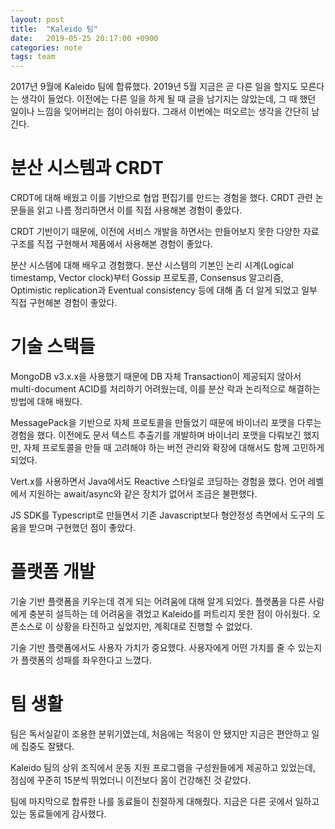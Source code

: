 ```yaml
---
layout: post
title:  "Kaleido 팀"
date:   2019-05-25 20:17:00 +0900
categories: note
tags: team
---
```


2017년 9월에 Kaleido 팀에 합류했다. 2019년 5월 지금은 곧 다른 일을 할지도 모른다는 생각이 들었다. 이전에는 다른 일을 하게 될 때 글을 남기지는 않았는데, 그 때 했던 일이나 느낌을 잊어버리는 점이 아쉬웠다. 그래서 이번에는 떠오르는 생각을 간단히 남긴다.

# 분산 시스템과 CRDT

CRDT에 대해 배웠고 이를 기반으로 협업 편집기를 만드는 경험을 했다. CRDT 관련 논문들을 읽고 나름 정리하면서 이를 직접 사용해본 경험이 좋았다.

CRDT 기반이기 때문에, 이전에 서비스 개발을 하면서는 만들어보지 못한 다양한 자료구조를 직접 구현해서 제품에서 사용해본 경험이 좋았다.

분산 시스템에 대해 배우고 경험했다. 분산 시스템의 기본인 논리 시계(Logical timestamp, Vector clock)부터 Gossip 프로토콜, Consensus 알고리즘, Optimistic replication과 Eventual consistency 등에 대해 좀 더 알게 되었고 일부 직접 구현해본 경험이 좋았다.

# 기술 스택들

MongoDB v3.x.x을 사용했기 때문에 DB 자체 Transaction이 제공되지 않아서 multi-document ACID를 처리하기 어려웠는데, 이를 분산 락과 논리적으로 해결하는 방법에 대해 배웠다.

MessagePack을 기반으로 자체 프로토콜을 만들었기 때문에 바이너리 포맷을 다루는 경험을 했다. 이전에도 문서 텍스트 추출기를 개발하며 바이너리 포맷을 다뤄보긴 했지만, 자체 프로토콜을 만들 때 고려해야 하는 버전 관리와 확장에 대해서도 함께 고민하게 되었다.

Vert.x를 사용하면서 Java에서도 Reactive 스타일로 코딩하는 경험을 했다. 언어 레벨에서 지원하는 await/async와 같은 장치가 없어서 조금은 불편했다.

JS SDK를 Typescript로 만들면서 기존 Javascript보다 형안정성 측면에서 도구의 도움을 받으며 구현했던 점이 좋았다.

# 플랫폼 개발

기술 기반 플랫폼을 키우는데 겪게 되는 어려움에 대해 알게 되었다. 플랫폼을 다른 사람에게 충분히 설득하는 데 어려움을 겪었고 Kaleido를 퍼트리지 못한 점이 아쉬웠다. 오픈소스로 이 상황을 타진하고 싶었지만, 계획대로 진행할 수 없었다.

기술 기반 플랫폼에서도 사용자 가치가 중요했다. 사용자에게 어떤 가치를 줄 수 있는지가 플랫폼의 성패를 좌우한다고 느꼈다.

# 팀 생활

팀은 독서실같이 조용한 분위기였는데, 처음에는 적응이 안 됐지만 지금은 편안하고 일에 집중도 잘됐다.

Kaleido 팀의 상위 조직에서 운동 지원 프로그램을 구성원들에게 제공하고 있었는데, 점심에 꾸준히 15분씩 뛰었더니 이전보다 몸이 건강해진 것 같았다.

팀에 마지막으로 합류한 나를 동료들이 친절하게 대해줬다. 지금은 다른 곳에서 일하고 있는 동료들에게 감사했다.

